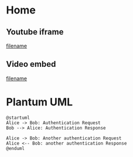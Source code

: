 # Home

## Youtube iframe

[filename](//www.youtube.com/embed/EQfOqTSBBT4 ':include :type=iframe')

## Video embed
[filename](../_media/sample.mp4 ':include :type=video')


# Plantum UML

```plantuml
@startuml
Alice -> Bob: Authentication Request
Bob --> Alice: Authentication Response

Alice -> Bob: Another authentication Request
Alice <-- Bob: another authentication Response
@enduml
```